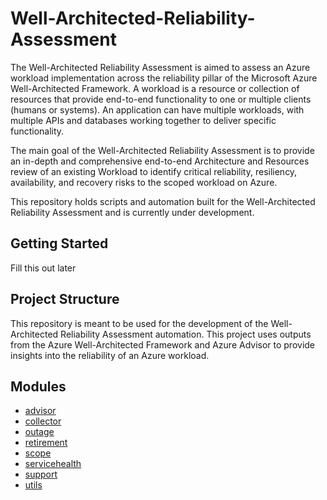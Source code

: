 # Well-Architected-Reliability-Assessment
The Well-Architected Reliability Assessment is aimed to assess an Azure workload implementation across the reliability pillar of the Microsoft Azure Well-Architected Framework. A workload is a resource or collection of resources that provide end-to-end functionality to one or multiple clients (humans or systems). An application can have multiple workloads, with multiple APIs and databases working together to deliver specific functionality.

The main goal of the Well-Architected Reliability Assessment is to provide an in-depth and comprehensive end-to-end Architecture and Resources review of an existing Workload to identify critical reliability, resiliency, availability, and recovery risks to the scoped workload on Azure.

This repository holds scripts and automation built for the Well-Architected Reliability Assessment and is currently under development.

## Getting Started
Fill this out later

## Project Structure
This repository is meant to be used for the development of the Well-Architected Reliability Assessment automation. This project uses outputs from the Azure Well-Architected Framework and Azure Advisor to provide insights into the reliability of an Azure workload.

## Modules

- [advisor](docs/advisor/advisor.md)
- [collector](docs/collector/collector.md)
- [outage](docs/outage/outage.md)
- [retirement](docs/retirement/retirement.md)
- [scope](docs/scope/scope.md)
- [servicehealth](docs/servicehealth/servicehealth.md)
- [support](docs/support/support.md)
- [utils](docs/utils/utils.md)